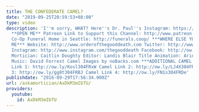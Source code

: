 ```yaml
---
title: THE CONFEDERATE CAMEL?
date: "2019-09-25T20:59:53+08:00"
type: video
description: 'I''m sorry, WHAT? Here''s Dr. Paul''s Instagram: https://www.instagram.com/hexenkult/
  **OPEN ME** Patreon Link to Support this Channel: http://www.patreon.com/thegooddeath
  Co-Op Funeral Home in Seattle: http://funerals.coop/ ***WHERE ELSE YOU CAN FIND
  ME*** Website: http://www.orderofthegooddeath.com Twitter: http://www.twitter.com/thegooddeath
  Instagram: http://www.instagram.com/thegooddeath Facebook: http://ow.ly/Zz8PW ***CREDITS***
  Mortician: Caitlin Doughty Editor: Landis Blair Title Animation: Ariel Hart Title
  Music: David Forrest Camel Images by noBacks.com ***ADDITIONAL CAMEL LINKS*** Camel
  Link 1: http://ow.ly/Kosl304FRxW Camel Link 2: http://ow.ly/LJ4X304FRzR Camel Link
  3: http://ow.ly/gg8t304FRBJ Camel Link 4: http://ow.ly/FN1s304FRDe'
publishdate: "2016-09-29T17:56:34.000Z"
url: /askamortician/AxDkM3mIbTU/
providers:
  youtube:
    id: AxDkM3mIbTU
---
```

